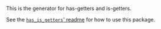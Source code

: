 This is the generator for has-getters and is-getters.

See the [`has_is_getters`' readme](pub.dev/packages/has_is_getters) for how to use this package.
